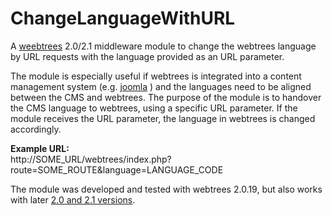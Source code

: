# ChangeLanguageWithURL
A [weebtrees](https://webtrees.net) 2.0/2.1 middleware module to change the webtrees language by URL requests with the language provided as an URL parameter.

The module is especially useful if webtrees is integrated into a content management system (e.g. [joomla](https://www.joomla.org) ) and the languages need to be aligned between the CMS and webtrees. The purpose of the module is to handover the CMS language to webtrees, using a specific URL parameter. If the module receives the URL parameter, the language in webtrees is changed accordingly.

**Example URL:**   
http://SOME_URL/webtrees/index.php?route=SOME_ROUTE&language=LANGUAGE_CODE

The module was developed and tested with webtrees 2.0.19, but also works with later [2.0 and 2.1 versions](https://webtrees.net/download).
